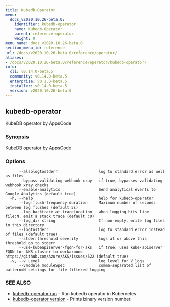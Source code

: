 ```yaml
---
title: Kubedb-Operator
menu:
  docs_v2020.10.26-beta.0:
    identifier: kubedb-operator
    name: Kubedb-Operator
    parent: reference-operator
    weight: 0
menu_name: docs_v2020.10.26-beta.0
section_menu_id: reference
url: /docs/v2020.10.26-beta.0/reference/operator/
aliases:
- /docs/v2020.10.26-beta.0/reference/operator/kubedb-operator/
info:
  cli: v0.14.0-beta.5
  community: v0.14.0-beta.5
  enterprise: v0.1.0-beta.5
  installer: v0.14.0-beta.5
  version: v2020.10.26-beta.0
---
```


## kubedb-operator

KubeDB operator by AppsCode

### Synopsis

KubeDB operator by AppsCode

### Options

```
      --alsologtostderr                  log to standard error as well as files
      --bypass-validating-webhook-xray   if true, bypasses validating webhook xray checks
      --enable-analytics                 Send analytical events to Google Analytics (default true)
  -h, --help                             help for kubedb-operator
      --log-flush-frequency duration     Maximum number of seconds between log flushes (default 5s)
      --log_backtrace_at traceLocation   when logging hits line file:N, emit a stack trace (default :0)
      --log_dir string                   If non-empty, write log files in this directory
      --logtostderr                      log to standard error instead of files (default true)
      --stderrthreshold severity         logs at or above this threshold go to stderr
      --use-kubeapiserver-fqdn-for-aks   if true, uses kube-apiserver FQDN for AKS cluster to workaround https://github.com/Azure/AKS/issues/522 (default true)
  -v, --v Level                          log level for V logs
      --vmodule moduleSpec               comma-separated list of pattern=N settings for file-filtered logging
```

### SEE ALSO

* [kubedb-operator run](/docs/v2020.10.26-beta.0/reference/operator/kubedb-operator_run)	 - Run kubedb operator in Kubernetes
* [kubedb-operator version](/docs/v2020.10.26-beta.0/reference/operator/kubedb-operator_version)	 - Prints binary version number.

